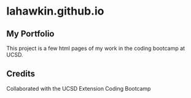 # lahawkin.github.io 

## My Portfolio
This project is a few html pages of my work in the coding bootcamp at UCSD.  

## Credits

Collaborated with the UCSD Extension Coding Bootcamp


